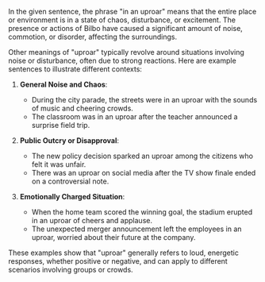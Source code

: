 In the given sentence, the phrase "in an uproar" means that the entire place or environment is in a state of chaos, disturbance, or excitement. The presence or actions of Bilbo have caused a significant amount of noise, commotion, or disorder, affecting the surroundings.

Other meanings of "uproar" typically revolve around situations involving noise or disturbance, often due to strong reactions. Here are example sentences to illustrate different contexts:

1. **General Noise and Chaos**: 
   - During the city parade, the streets were in an uproar with the sounds of music and cheering crowds.
   - The classroom was in an uproar after the teacher announced a surprise field trip.

2. **Public Outcry or Disapproval**:
   - The new policy decision sparked an uproar among the citizens who felt it was unfair.
   - There was an uproar on social media after the TV show finale ended on a controversial note.

3. **Emotionally Charged Situation**:
   - When the home team scored the winning goal, the stadium erupted in an uproar of cheers and applause.
   - The unexpected merger announcement left the employees in an uproar, worried about their future at the company. 

These examples show that "uproar" generally refers to loud, energetic responses, whether positive or negative, and can apply to different scenarios involving groups or crowds.
